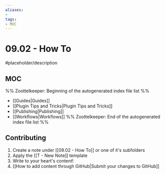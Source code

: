 ```yaml
---
aliases:
- 
tags:
- MOC
---
```


# 09.02 - How To

#placeholder/description

## MOC

%% Zoottelkeeper: Beginning of the autogenerated index file list  %%
-  [[Guides|Guides]]
-  [[Plugin Tips and Tricks|Plugin Tips and Tricks]]
-  [[Publishing|Publishing]]
-  [[Workflows|Workflows]]
%% Zoottelkeeper: End of the autogenerated index file list  %%

## Contributing

1. Create a note under [[09.02 - How To]] or one of it's subfolders
2. Apply the [[T - New Note]] template
3. Write to your heart's content!
4. [[How to add content through GitHub|Submit your changes to GitHub]]

